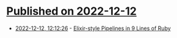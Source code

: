 # [Published on 2022-12-12](index.md)

* [2022-12-12, 12:12:26](https://lobste.rs/s/qadq0b/elixir_style_pipelines_9_lines_ruby) - [Elixir-style Pipelines in 9 Lines of Ruby](https://www.gregnavis.com/articles/elixir-style-pipelines-in-9-lines-of-ruby.html)
